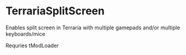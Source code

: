 # TerrariaSplitScreen

Enables split screen in Terraria with multiple gamepads and/or multiple keyboards/mice

Requries tModLoader

